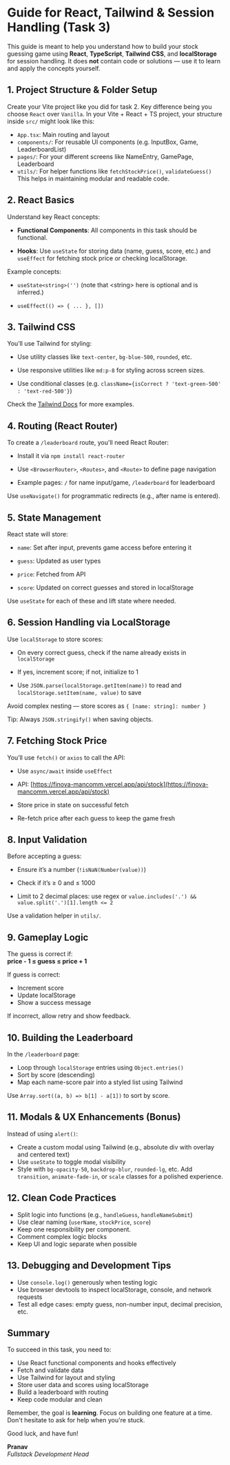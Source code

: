 # Guide for React, Tailwind & Session Handling (Task 3)

This guide is meant to help you understand how to build your stock guessing game using **React**, **TypeScript**, **Tailwind CSS**, and **localStorage** for session handling. It does **not** contain code or solutions — use it to learn and apply the concepts yourself.

## 1. Project Structure & Folder Setup

Create your Vite project like you did for task 2. Key difference being you choose `React` over `Vanilla`.
In your Vite + React + TS project, your structure inside `src/` might look like this:
-   `App.tsx`: Main routing and layout
-   `components/`: For reusable UI components (e.g. InputBox, Game, LeaderboardList)
-   `pages/`: For your different screens like NameEntry, GamePage, Leaderboard
-   `utils/`: For helper functions like `fetchStockPrice()`, `validateGuess()`
This helps in maintaining modular and readable code.

## 2. React Basics

Understand key React concepts:

-   **Functional Components**: All components in this task should be functional.
    
-   **Hooks**: Use `useState` for storing data (name, guess, score, etc.) and `useEffect` for fetching stock price or checking localStorage.
    

Example concepts:

-   `useState<string>('')` (note that \<string\> here is optional and is inferred.)
    
-   `useEffect(() => { ... }, [])`
    

## 3. Tailwind CSS

You’ll use Tailwind for styling:

-   Use utility classes like `text-center`, `bg-blue-500`, `rounded`, etc.
    
-   Use responsive utilities like `md:p-8` for styling across screen sizes.
    
-   Use conditional classes (e.g. `className={isCorrect ? 'text-green-500' : 'text-red-500'}`)
    

Check the [Tailwind Docs](https://tailwindcss.com/docs) for more examples.

## 4. Routing (React Router)

To create a `/leaderboard` route, you'll need React Router:

-   Install it via `npm install react-router`
    
-   Use `<BrowserRouter>`, `<Routes>`, and `<Route>` to define page navigation
    
-   Example pages: `/` for name input/game, `/leaderboard` for leaderboard
    

Use `useNavigate()` for programmatic redirects (e.g., after name is entered).

## 5. State Management

React state will store:

-   `name`: Set after input, prevents game access before entering it
    
-   `guess`: Updated as user types
    
-   `price`: Fetched from API
    
-   `score`: Updated on correct guesses and stored in localStorage
    

Use `useState` for each of these and lift state where needed.

## 6. Session Handling via LocalStorage

Use `localStorage` to store scores:

-   On every correct guess, check if the name already exists in `localStorage`
    
-   If yes, increment score; if not, initialize to 1
    
-   Use `JSON.parse(localStorage.getItem(name))` to read and `localStorage.setItem(name, value)` to save
    

Avoid complex nesting — store scores as `{ [name: string]: number }`

Tip: Always `JSON.stringify()` when saving objects.

## 7. Fetching Stock Price

You’ll use `fetch()` or `axios` to call the API:

-   Use `async/await` inside `useEffect`
    
-   API: [https://finova-mancomm.vercel.app/api/stock](https://finova-mancomm.vercel.app/api/stock)
    
-   Store price in state on successful fetch
    
-   Re-fetch price after each guess to keep the game fresh
    

## 8. Input Validation

Before accepting a guess:

-   Ensure it’s a number (`!isNaN(Number(value))`)
    
-   Check if it’s ≥ 0 and ≤ 1000
    
-   Limit to 2 decimal places: use regex or `value.includes('.') && value.split('.')[1].length <= 2`
    

Use a validation helper in `utils/`.

## 9. Gameplay Logic

The guess is correct if:  
**price - 1 ≤ guess ≤ price + 1**

If guess is correct:
-   Increment score
-   Update localStorage
-   Show a success message
   
If incorrect, allow retry and show feedback.

## 10. Building the Leaderboard

In the `/leaderboard` page:
-   Loop through `localStorage` entries using `Object.entries()`
-   Sort by score (descending)
-   Map each name-score pair into a styled list using Tailwind

Use `Array.sort((a, b) => b[1] - a[1])` to sort by score.

## 11. Modals & UX Enhancements (Bonus)

Instead of using `alert()`:
-   Create a custom modal using Tailwind (e.g., absolute div with overlay and centered text)
-   Use `useState` to toggle modal visibility
-   Style with `bg-opacity-50`, `backdrop-blur`, `rounded-lg`, etc.
Add `transition`, `animate-fade-in`, or `scale` classes for a polished experience.

## 12. Clean Code Practices

-   Split logic into functions (e.g., `handleGuess`, `handleNameSubmit`)
-   Use clear naming (`userName`, `stockPrice`, `score`)
-   Keep one responsibility per component.   
-   Comment complex logic blocks  
-   Keep UI and logic separate when possible
    
## 13. Debugging and Development Tips

-   Use `console.log()` generously when testing logic
-   Use browser devtools to inspect localStorage, console, and network requests
-   Test all edge cases: empty guess, non-number input, decimal precision, etc.
    
## Summary

To succeed in this task, you need to:
-   Use React functional components and hooks effectively
-   Fetch and validate data
-   Use Tailwind for layout and styling
-   Store user data and scores using localStorage
-   Build a leaderboard with routing
-   Keep code modular and clean

Remember, the goal is **learning**. Focus on building one feature at a time. Don't hesitate to ask for help when you're stuck.

Good luck, and have fun!

**Pranav**  
_Fullstack Development Head_
